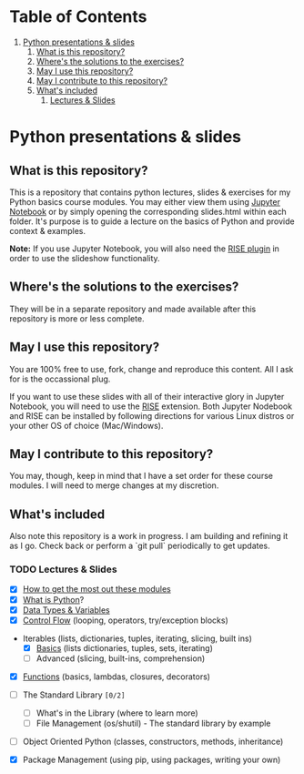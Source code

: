 
# Table of Contents

1.  [Python presentations & slides](#presentation-slides)
    1.  [What is this repository?](#whats-in-this)
    2.  [Where's the solutions to the exercises?](#solutions)
    3.  [May I use this repository?](#may-i-use-this)
    4.  [May I contribute to this repository?](#may-i-contribute)
    5.  [What's included](#whats-included)
        1.  [Lectures & Slides](#lectures-slides)


<a id="presentation-slides"></a>

# Python presentations & slides


<a id="whats-in-this"></a>

## What is this repository?

This is a repository that contains python lectures, slides & exercises for my Python basics course modules. You may either view them using [Jupyter Notebook](http://jupyter.org/) or by simply opening the corresponding slides.html within each folder. It's purpose is to guide a lecture on the basics of Python and provide context & examples.

****Note:**** If you use Jupyter Notebook, you will also need the [RISE plugin](https://rise.readthedocs.io/en/maint-5.5/) in order to use the slideshow functionality.


<a id="solutions"></a>

## Where's the solutions to the exercises?

They will be in a separate repository and made available after this repository is more or less complete.


<a id="may-i-use-this"></a>

## May I use this repository?

You are 100% free to use, fork, change and reproduce this content. All I ask for is the occassional plug.

If you want to use these slides with all of their interactive glory in Jupyter Notebook, you will need to use the [RISE](https://github.com/damianavila/RISE) extension. Both Jupyter Nodebook and RISE can be installed by following directions for various Linux distros or your other OS of choice (Mac/Windows).


<a id="may-i-contribute"></a>

## May I contribute to this repository?

You may, though, keep in mind that I have a set order for these course modules. I will need to merge changes at my discretion.


<a id="whats-included"></a>

## What's included

Also note this repository is a <span class="underline">work in progress</span>. I am building and refining it as I go. Check back or perform a \`git pull\` periodically to get updates.


<a id="lectures-slides"></a>

### TODO Lectures & Slides

-   [X] [How to get the most out these modules](./howto)
-   [X] [What is Python](./introduction)?
-   [X] [Data Types & Variables](./datatypes)
-   [X] [Control Flow](./controlflow) (looping, operators, try/exception blocks)
-   Iterables (lists, dictionaries, tuples, iterating, slicing, built ins)
    -   [X] [Basics](./iterables-basic) (lists dictionaries, tuples, sets, iterating)
    -   [ ] Advanced (slicing, built-ins, comprehension)
-   [X] [Functions](./functions) (basics, lambdas, closures, decorators)
-   [ ] The Standard Library <code>[0/2]</code>
    -   [ ] What's in the Library (where to learn more)
    -   [ ] File Management (os/shutil) - The standard library by example
-   [ ] Object Oriented Python (classes, constructors, methods, inheritance)
-   [X] Package Management (using pip, using packages, writing your own)

